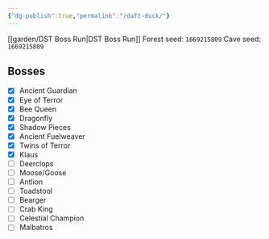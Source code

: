```yaml
---
{"dg-publish":true,"permalink":"/daft-duck/"}
---
```


[[garden/DST Boss Run\|DST Boss Run]]
Forest seed: `1669215809`
Cave seed: `1669215809`

## Bosses
- [x] Ancient Guardian
- [x] Eye of Terror
- [x] Bee Queen
- [x] Dragonfly
- [x] Shadow Pieces
- [x] Ancient Fuelweaver
- [x] Twins of Terror 
- [x] Klaus
- [ ] Deerclops
- [ ] Moose/Goose
- [ ] Antlion
- [ ] Toadstool
- [ ] Bearger
- [ ] Crab King
- [ ] Celestial Champion
- [ ] Malbatros